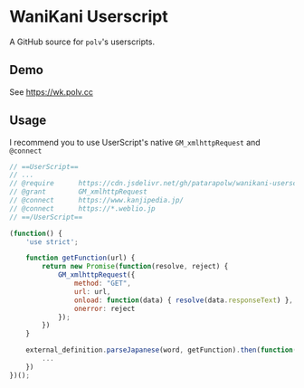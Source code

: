 # WaniKani Userscript

A GitHub source for `polv`'s userscripts.

## Demo

See <https://wk.polv.cc>

## Usage

I recommend you to use UserScript's native `GM_xmlhttpRequest` and `@connect`

```javascript
// ==UserScript==
// ...
// @require      https://cdn.jsdelivr.net/gh/patarapolw/wanikani-userscript@1.1.1/lib/external_definition.min.js
// @grant        GM_xmlhttpRequest
// @connect      https://www.kanjipedia.jp/
// @connect      https://*.weblio.jp
// ==/UserScript==

(function() {
    'use strict';

    function getFunction(url) {
        return new Promise(function(resolve, reject) {
            GM_xmlhttpRequest({
                method: "GET",
                url: url,
                onload: function(data) { resolve(data.responseText) },
                onerror: reject
            });
        })
    }

    external_definition.parseJapanese(word, getFunction).then(function(r) {
        ...
    })
})();
```
